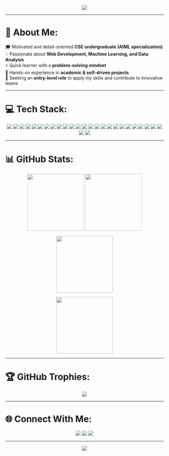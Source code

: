 <!-- Banner or Typing SVG -->
<p align="center">
  <img src="https://readme-typing-svg.herokuapp.com?font=Orbitron&size=30&color=FF00FF&center=true&vCenter=true&width=700&lines=Hey+There!+👋;I'm+Somnath+Paul;CSE+Undergrad+%7C+AIML+Enthusiast;Web+Dev+%7C+ML+%7C+Data+Analytics;Always+Learning+New+Things!+🚀">
</p>

---

# 💫 About Me:
🎓 Motivated and detail-oriented **CSE undergraduate (AIML specialization)**  
💡 Passionate about **Web Development, Machine Learning, and Data Analysis**  
⚡ Quick learner with a **problem-solving mindset**  
🚀 Hands-on experience in **academic & self-driven projects**  
🎯 Seeking an **entry-level role** to apply my skills and contribute to innovative teams  

---

# 💻 Tech Stack:
<p align="center">
  
<!-- Programming -->
<img src="https://img.shields.io/badge/Java-ED8B00?style=for-the-badge&logo=openjdk&logoColor=white"/>
<img src="https://img.shields.io/badge/C-00599C?style=for-the-badge&logo=c&logoColor=white"/>
<img src="https://img.shields.io/badge/C++-00599C?style=for-the-badge&logo=cplusplus&logoColor=white"/>
<img src="https://img.shields.io/badge/Python-3776AB?style=for-the-badge&logo=python&logoColor=ffdd54"/>

<!-- Web -->
<img src="https://img.shields.io/badge/HTML5-E34F26?style=for-the-badge&logo=html5&logoColor=white"/>
<img src="https://img.shields.io/badge/CSS3-1572B6?style=for-the-badge&logo=css3&logoColor=white"/>
<img src="https://img.shields.io/badge/Django-092E20?style=for-the-badge&logo=django&logoColor=white"/>
<img src="https://img.shields.io/badge/Flask-000000?style=for-the-badge&logo=flask&logoColor=white"/>
<img src="https://img.shields.io/badge/FastAPI-005571?style=for-the-badge&logo=fastapi&logoColor=white"/>
<img src="https://img.shields.io/badge/Spring-6DB33F?style=for-the-badge&logo=spring&logoColor=white"/>

<!-- Databases -->
<img src="https://img.shields.io/badge/MySQL-4479A1?style=for-the-badge&logo=mysql&logoColor=white"/>
<img src="https://img.shields.io/badge/SQLite-07405E?style=for-the-badge&logo=sqlite&logoColor=white"/>
<img src="https://img.shields.io/badge/MongoDB-4EA94B?style=for-the-badge&logo=mongodb&logoColor=white"/>
<img src="https://img.shields.io/badge/Oracle-F80000?style=for-the-badge&logo=oracle&logoColor=white"/>

<!-- ML / Data -->
<img src="https://img.shields.io/badge/TensorFlow-FF6F00?style=for-the-badge&logo=tensorflow&logoColor=white"/>
<img src="https://img.shields.io/badge/PyTorch-EE4C2C?style=for-the-badge&logo=pytorch&logoColor=white"/>
<img src="https://img.shields.io/badge/scikit--learn-F7931E?style=for-the-badge&logo=scikit-learn&logoColor=white"/>
<img src="https://img.shields.io/badge/Keras-D00000?style=for-the-badge&logo=keras&logoColor=white"/>
<img src="https://img.shields.io/badge/Pandas-150458?style=for-the-badge&logo=pandas&logoColor=white"/>
<img src="https://img.shields.io/badge/Numpy-013243?style=for-the-badge&logo=numpy&logoColor=white"/>
<img src="https://img.shields.io/badge/Matplotlib-000000?style=for-the-badge&logo=Matplotlib&logoColor=white"/>

<!-- Cloud & Tools -->
<img src="https://img.shields.io/badge/AWS-FF9900?style=for-the-badge&logo=amazon-aws&logoColor=white"/>
<img src="https://img.shields.io/badge/Google%20Cloud-4285F4?style=for-the-badge&logo=google-cloud&logoColor=white"/>
<img src="https://img.shields.io/badge/Firebase-039BE5?style=for-the-badge&logo=firebase"/>
<img src="https://img.shields.io/badge/Docker-0db7ed?style=for-the-badge&logo=docker&logoColor=white"/>
<img src="https://img.shields.io/badge/Git-F05033?style=for-the-badge&logo=git&logoColor=white"/>
<img src="https://img.shields.io/badge/GitHub-181717?style=for-the-badge&logo=github&logoColor=white"/>

</p>

---

# 📊 GitHub Stats:
<p align="center">
  <img src="https://github-readme-stats.vercel.app/api?username=paul8478&theme=radical&hide_border=false&include_all_commits=true&count_private=true" height="180px"/>
  <img src="https://github-readme-streak-stats.herokuapp.com/?user=paul8478&theme=radical&hide_border=false" height="180px"/>
</p>

<p align="center">
  <img src="https://github-readme-stats.vercel.app/api/top-langs/?username=paul8478&theme=radical&hide_border=false&include_all_commits=true&count_private=true&layout=compact" height="180px"/>
</p>

<p align="center">

  <!-- Streak card via Vercel (more reliable) -->
  <img src="https://github-readme-streak-stats-eight.vercel.app/?user=paul8478&theme=radical&hide_border=false" height="180px"/>
</p>


---

# 🏆 GitHub Trophies:
<p align="center">
  <img src="https://github-profile-trophy.vercel.app/?username=paul8478&theme=dracula&no-frame=true&no-bg=false&margin-w=15"/>
</p>

---

# 🌐 Connect With Me:
<p align="center">
  <a href="https://www.linkedin.com/in/YOUR-REAL-LINKEDIN"><img src="https://img.shields.io/badge/LinkedIn-%230077B5.svg?&style=for-the-badge&logo=linkedin&logoColor=white"/></a>
  <a href="mailto:YOUR-REAL-EMAIL@gmail.com"><img src="https://img.shields.io/badge/Gmail-D14836?&style=for-the-badge&logo=gmail&logoColor=white"/></a>
  <a href="https://your-portfolio-link.com"><img src="https://img.shields.io/badge/Portfolio-000000?style=for-the-badge&logo=firefox&logoColor=FF7139"/></a>
</p>

---

<p align="center"> 
  <img src="https://visitcount.itsvg.in/api?id=paul8478&label=Profile%20Views&color=1&icon=5&pretty=true"/>
</p>
